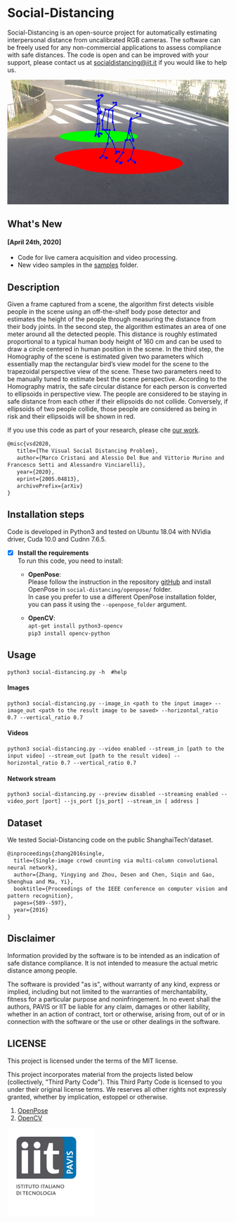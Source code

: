 # Social-Distancing
Social-Distancing is an open-source project for automatically estimating interpersonal distance from uncalibrated RGB cameras. The software can be freely used for any non-commercial applications to assess compliance with safe distances. The code is open and can be improved with your support, please contact us at socialdistancing@iit.it if you would like to help us.

<img src="./social-distancing.gif" alt="output"/>

## What's New
#### [April 24th, 2020]
+ Code for live camera acquisition and video processing.
+ New video samples in the [samples](samples)  folder.


## Description
Given a frame captured from a scene, the algorithm first detects visible people in the scene using an off-the-shelf body pose detector and estimates the height of the people through measuring the distance from their body joints. In the second step, the algorithm estimates an area of one meter around all the detected people. This distance is roughly estimated proportional to a typical human body height of 160 cm and can be used to draw a circle centered in human position in the scene. In the third step, the Homography of the scene is estimated given two parameters which essentially map the rectangular bird’s view model for the scene to the trapezoidal perspective view of the scene. These two parameters need to be manually tuned to estimate best the scene perspective. According to the Homography matrix, the safe circular distance for each person is converted to ellipsoids in perspective view. The people are considered to be staying in safe distance from each other if their ellipsoids do not collide. Conversely, if ellipsoids of two people collide, those people are considered as being in risk and their ellipsoids will be shown in red.
 
 If you use this code as part of your research, please cite [our work](https://arxiv.org/abs/2005.04813).
 ```
 @misc{vsd2020,
    title={The Visual Social Distancing Problem},
    author={Marco Cristani and Alessio Del Bue and Vittorio Murino and Francesco Setti and Alessandro Vinciarelli},
    year={2020},
    eprint={2005.04813},
    archivePrefix={arXiv}
}
 ```
 
## Installation steps
Code is developed in Python3 and tested on Ubuntu 18.04 with NVidia driver, Cuda 10.0 and Cudnn 7.6.5. 

* [x] **Install the requirements**  
To run this code, you need to install:

    * **OpenPose**:    
    Please follow the instruction in the repository [gitHub](https://github.com/CMU-Perceptual-Computing-Lab/openpose) and install OpenPose in `social-distancing/openpose/` folder.   
    In case you prefer to use a different OpenPose installation folder, you can pass it using the `--openpose_folder` argument. 
     
    * **OpenCV**:    
        `apt-get install python3-opencv`  
        `pip3 install opencv-python`

## Usage
```
python3 social-distancing.py -h  #help
```
####  Images
```
python3 social-distancing.py --image_in <path to the input image> --image_out <path to the result image to be saved> --horizontal_ratio 0.7 --vertical_ratio 0.7
```
####  Videos
```
python3 social-distancing.py --video enabled --stream_in [path to the input video] --stream_out [path to the result video] --horizontal_ratio 0.7 --vertical_ratio 0.7
```
#### Network stream
```
python3 social-distancing.py --preview disabled --streaming enabled --video_port [port] --js_port [js_port] --stream_in [ address ]
```

## Dataset
We tested Social-Distancing code on the public ShanghaiTech'dataset. 

```
@inproceedings{zhang2016single,
  title={Single-image crowd counting via multi-column convolutional neural network},
  author={Zhang, Yingying and Zhou, Desen and Chen, Siqin and Gao, Shenghua and Ma, Yi},
  booktitle={Proceedings of the IEEE conference on computer vision and pattern recognition},
  pages={589--597},
  year={2016}
}
```

## Disclaimer
Information provided by the software is to be intended as an indication of safe distance compliance. It is not intended to measure the actual metric distance among people.

The software is provided "as is", without warranty of any kind, express or implied, including but not limited to the warranties of merchantability, fitness for a particular purpose and noninfringement. In no event shall the authors, PAVIS or IIT be liable for any claim, damages or other liability, whether in an action of contract, tort or otherwise, arising from, out of or in connection with the software or the use or other dealings in the software.

## LICENSE
This project is licensed under the terms of the MIT license.

This project incorporates material from the projects listed below (collectively, "Third Party Code").  This Third Party Code is licensed to you under their original license terms.  We reserves all other rights not expressly granted, whether by implication, estoppel or otherwise.

1. [OpenPose](https://github.com/CMU-Perceptual-Computing-Lab/openpose) 
2. [OpenCV](https://opencv.org)

<img src="./iit-pavis.png" alt="iit-pavis-logo" width="200"/>
